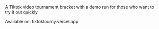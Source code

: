 A Tiktok video tournament bracket with a demo run for those who want to try it out quickly

Available on: tiktoktourny.vercel.app
